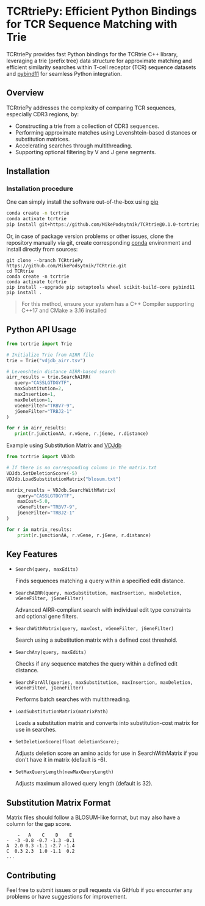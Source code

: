 # TCRtriePy: Efficient Python Bindings for TCR Sequence Matching with Trie

TCRtriePy provides fast Python bindings for the TCRtrie C++ library, leveraging a trie (prefix tree) data structure for approximate matching and efficient similarity searches within T-cell receptor (TCR) sequence datasets and [pybind11](https://github.com/pybind/pybind11) for seamless Python integration.
## Overview

TCRtriePy addresses the complexity of comparing TCR sequences, especially CDR3 regions, by:

* Constructing a trie from a collection of CDR3 sequences.
* Performing approximate matches using Levenshtein-based distances or substitution matrices.
* Accelerating searches through multithreading.
* Supporting optional filtering by V and J gene segments.

## Installation

### Installation procedure
One can simply install the software out-of-the-box using [pip](https://pypi.org/project/pip/)

```bash
conda create -n tcrtrie
conda activate tcrtrie
pip install git+https://github.com/MikePodsytnik/TCRtrie@0.1.0-tcrtriepy
```

Or, in case of package version problems or other issues, clone the repository manually via git, create
corresponding [conda](https://docs.conda.io/en/latest/) environment and install directly from sources:

```{bash}
git clone --branch TCRtriePy https://github.com/MikePodsytnik/TCRtrie.git
cd TCRtrie
conda create -n tcrtrie
conda activate tcrtrie
pip install --upgrade pip setuptools wheel scikit-build-core pybind11
pip install .
```

> For this method, ensure your system has a C++ Compiler supporting C++17 and CMake ≥ 3.16 installed


## Python API Usage

```python
from tcrtrie import Trie

# Initialize Trie from AIRR file
trie = Trie("vdjdb_airr.tsv")

# Levenshtein distance AIRR-based search
airr_results = trie.SearchAIRR(
   query="CASSLGTDGYTF",
   maxSubstitution=2,
   maxInsertion=1,
   maxDeletion=1,
   vGeneFilter="TRBV7-9",
   jGeneFilter="TRBJ2-1"
)

for r in airr_results:
   print(r.junctionAA, r.vGene, r.jGene, r.distance)
```
Example using Substitution Matrix and [VDJdb](https://vdjdb.cdr3.net/)
```python
from tcrtrie import VDJdb

# If there is no corresponding column in the matrix.txt
VDJdb.SetDeletionScore(-5)
VDJdb.LoadSubstitutionMatrix("blosum.txt")

matrix_results = VDJdb.SearchWithMatrix(
    query="CASSLGTDGYTF",
    maxCost=5.0,
    vGeneFilter="TRBV7-9",
    jGeneFilter="TRBJ2-1"
)

for r in matrix_results:
    print(r.junctionAA, r.vGene, r.jGene, r.distance)
```

## Key Features

* `Search(query, maxEdits)`

    Finds sequences matching a query within a specified edit distance.


* `SearchAIRR(query, maxSubstitution, maxInsertion, maxDeletion, vGeneFilter, jGeneFilter)`

    Advanced AIRR-compliant search with individual edit type constraints and optional gene filters.


* `SearchWithMatrix(query, maxCost, vGeneFilter, jGeneFilter)`

    Search using a substitution matrix with a defined cost threshold.


* `SearchAny(query, maxEdits)`

    Checks if any sequence matches the query within a defined edit distance.


* `SearchForAll(queries, maxSubstitution, maxInsertion, maxDeletion, vGeneFilter, jGeneFilter)`

    Performs batch searches with multithreading.


* `LoadSubstitutionMatrix(matrixPath)`

    Loads a substitution matrix and converts into substitution-cost matrix for use in searches.


* `SetDeletionScore(float deletionScore);`

    Adjusts deletion score an amino acids for use in SearchWithMatrix if you don't have it in matrix (default is -6).


* `SetMaxQueryLength(newMaxQueryLength)`

    Adjusts maximum allowed query length (default is 32).

## Substitution Matrix Format

Matrix files should follow a BLOSUM-like format, but may also have a column for the gap score.

```
    -   A    C    D    E
-  -3 -0.8 -0.7 -1.3 -0.1
A  2.0 0.3 -1.1 -2.7 -1.4
C  0.3 2.3  1.0 -1.1  0.2
...
```

## Contributing

Feel free to submit issues or pull requests via GitHub if you encounter any problems or have suggestions for improvement.
